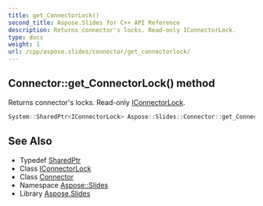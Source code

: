 ```yaml
---
title: get_ConnectorLock()
second_title: Aspose.Slides for C++ API Reference
description: Returns connector's locks. Read-only IConnectorLock.
type: docs
weight: 1
url: /cpp/aspose.slides/connector/get_connectorlock/
---
```

## Connector::get_ConnectorLock() method


Returns connector's locks. Read-only [IConnectorLock](../../iconnectorlock/).

```cpp
System::SharedPtr<IConnectorLock> Aspose::Slides::Connector::get_ConnectorLock() override
```

## See Also

* Typedef [SharedPtr](../../system/sharedptr/)
* Class [IConnectorLock](../iconnectorlock/)
* Class [Connector](./)
* Namespace [Aspose::Slides](../)
* Library [Aspose.Slides](../../)